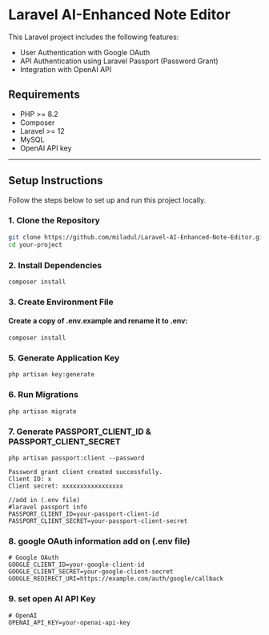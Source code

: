 # Laravel AI-Enhanced Note Editor

This Laravel project includes the following features:
- User Authentication with Google OAuth
- API Authentication using Laravel Passport (Password Grant)
- Integration with OpenAI API

## Requirements

- PHP >= 8.2
- Composer
- Laravel >= 12
- MySQL
- OpenAI API key

---

## Setup Instructions

Follow the steps below to set up and run this project locally.

### 1. Clone the Repository

```bash
git clone https://github.com/miladul/Laravel-AI-Enhanced-Note-Editor.git
cd your-project

```

### 2. Install Dependencies
```
composer install
```
### 3. Create Environment File
#### Create a copy of .env.example and rename it to .env:
```
composer install
```
### 5. Generate Application Key
```
php artisan key:generate
```
### 6. Run Migrations
```
php artisan migrate
```
### 7. Generate PASSPORT_CLIENT_ID & PASSPORT_CLIENT_SECRET
```
php artisan passport:client --password

Password grant client created successfully.
Client ID: x
Client secret: xxxxxxxxxxxxxxxxx

//add in (.env file)
#laravel passport info
PASSPORT_CLIENT_ID=your-passport-client-id
PASSPORT_CLIENT_SECRET=your-passport-client-secret
```
### 8. google OAuth information add on (.env file)
```
# Google OAuth
GOOGLE_CLIENT_ID=your-google-client-id
GOOGLE_CLIENT_SECRET=your-google-client-secret
GOOGLE_REDIRECT_URI=https://example.com/auth/google/callback
```
### 9. set open AI API Key
```
# OpenAI
OPENAI_API_KEY=your-openai-api-key
```
